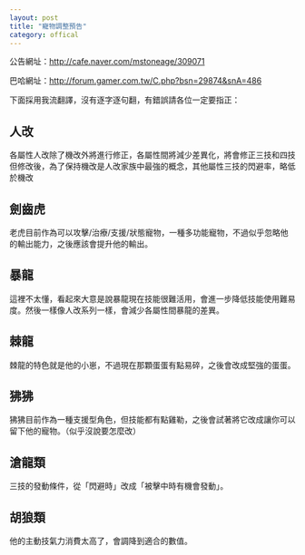 ```yaml
---
layout: post
title: "寵物調整預告"
category: offical
---
```


公告網址：<http://cafe.naver.com/mstoneage/309071>

巴哈網址：<http://forum.gamer.com.tw/C.php?bsn=29874&snA=486>

下面採用我流翻譯，沒有逐字逐句翻，有錯誤請各位一定要指正：

## 人改

各屬性人改除了機改外將進行修正，各屬性間將減少差異化，將會修正三技和四技
但修改後，為了保持機改是人改家族中最強的概念，其他屬性三技的閃避率，略低於機改

## 劍齒虎

老虎目前作為可以攻擊/治療/支援/狀態寵物，一種多功能寵物，不過似乎忽略他的輸出能力，之後應該會提升他的輸出。

## 暴龍

這裡不太懂，看起來大意是說暴龍現在技能很難活用，會進一步降低技能使用難易度。然後一樣像人改系列一樣，會減少各屬性間暴龍的差異。

## 棘龍

棘龍的特色就是他的小崽，不過現在那顆蛋蛋有點易碎，之後會改成堅強的蛋蛋。

## 狒狒

狒狒目前作為一種支援型角色，但技能都有點雞勒，之後會試著將它改成讓你可以留下他的寵物。（似乎沒說要怎麼改）

## 滄龍類

三技的發動條件，從「閃避時」改成「被擊中時有機會發動」。

## 胡狼類

他的主動技氣力消費太高了，會調降到適合的數值。
